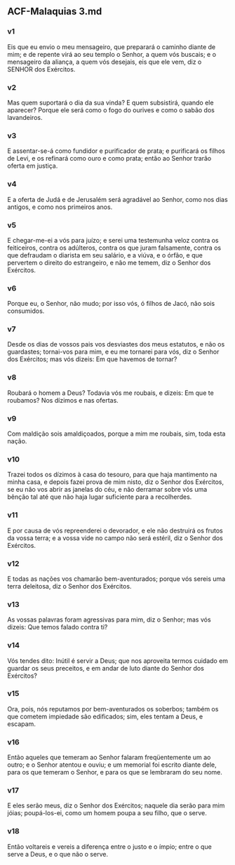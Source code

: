 ## ACF-Malaquias 3.md
### v1
 Eis que eu envio o meu mensageiro, que preparará o caminho diante de mim; e de repente virá ao seu templo o Senhor, a quem vós buscais; e o mensageiro da aliança, a quem vós desejais, eis que ele vem, diz o SENHOR dos Exércitos.
### v2
 Mas quem suportará o dia da sua vinda? E quem subsistirá, quando ele aparecer? Porque ele será como o fogo do ourives e como o sabão dos lavandeiros.
### v3
 E assentar-se-á como fundidor e purificador de prata; e purificará os filhos de Levi, e os refinará como ouro e como prata; então ao Senhor trarão oferta em justiça.
### v4
 E a oferta de Judá e de Jerusalém será agradável ao Senhor, como nos dias antigos, e como nos primeiros anos.
### v5
 E chegar-me-ei a vós para juízo; e serei uma testemunha veloz contra os feiticeiros, contra os adúlteros, contra os que juram falsamente, contra os que defraudam o diarista em seu salário, e a viúva, e o órfão, e que pervertem o direito do estrangeiro, e não me temem, diz o Senhor dos Exércitos.
### v6
 Porque eu, o Senhor, não mudo; por isso vós, ó filhos de Jacó, não sois consumidos.
### v7
 Desde os dias de vossos pais vos desviastes dos meus estatutos, e não os guardastes; tornai-vos para mim, e eu me tornarei para vós, diz o Senhor dos Exércitos; mas vós dizeis: Em que havemos de tornar?
### v8
 Roubará o homem a Deus? Todavia vós me roubais, e dizeis: Em que te roubamos? Nos dízimos e nas ofertas.
### v9
 Com maldição sois amaldiçoados, porque a mim me roubais, sim, toda esta nação.
### v10
 Trazei todos os dízimos à casa do tesouro, para que haja mantimento na minha casa, e depois fazei prova de mim nisto, diz o Senhor dos Exércitos, se eu não vos abrir as janelas do céu, e não derramar sobre vós uma bênção tal até que não haja lugar suficiente para a recolherdes.
### v11
 E por causa de vós repreenderei o devorador, e ele não destruirá os frutos da vossa terra; e a vossa vide no campo não será estéril, diz o Senhor dos Exércitos.
### v12
 E todas as nações vos chamarão bem-aventurados; porque vós sereis uma terra deleitosa, diz o Senhor dos Exércitos.
### v13
 As vossas palavras foram agressivas para mim, diz o Senhor; mas vós dizeis: Que temos falado contra ti?
### v14
 Vós tendes dito: Inútil é servir a Deus; que nos aproveita termos cuidado em guardar os seus preceitos, e em andar de luto diante do Senhor dos Exércitos?
### v15
 Ora, pois, nós reputamos por bem-aventurados os soberbos; também os que cometem impiedade são edificados; sim, eles tentam a Deus, e escapam.
### v16
 Então aqueles que temeram ao Senhor falaram freqüentemente um ao outro; e o Senhor atentou e ouviu; e um memorial foi escrito diante dele, para os que temeram o Senhor, e para os que se lembraram do seu nome.
### v17
 E eles serão meus, diz o Senhor dos Exércitos; naquele dia serão para mim jóias; poupá-los-ei, como um homem poupa a seu filho, que o serve.
### v18
 Então voltareis e vereis a diferença entre o justo e o ímpio; entre o que serve a Deus, e o que não o serve.
